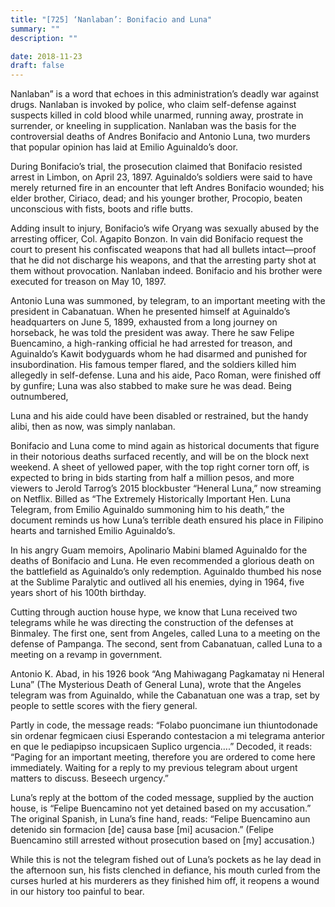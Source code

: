 ```yaml
---
title: "[725] ‘Nanlaban’: Bonifacio and Luna"
summary: ""
description: ""

date: 2018-11-23
draft: false
---
```


Nanlaban” is a word that echoes in this administration’s deadly war against drugs. Nanlaban is invoked by police, who claim self-defense against suspects killed in cold blood while unarmed, running away, prostrate in surrender, or kneeling in supplication. Nanlaban was the basis for the controversial deaths of Andres Bonifacio and Antonio Luna, two murders that popular opinion has laid at Emilio Aguinaldo’s door.

During Bonifacio’s trial, the prosecution claimed that Bonifacio resisted arrest in Limbon, on April 23, 1897. Aguinaldo’s soldiers were said to have merely returned fire in an encounter that left Andres Bonifacio wounded; his elder brother, Ciriaco, dead; and his younger brother, Procopio, beaten unconscious with fists, boots and rifle butts.

Adding insult to injury, Bonifacio’s wife Oryang was sexually abused by the arresting officer, Col. Agapito Bonzon. In vain did Bonifacio request the court to present his confiscated weapons that had all bullets intact—proof that he did not discharge his weapons, and that the arresting party shot at them without provocation. Nanlaban indeed. Bonifacio and his brother were executed for treason on May 10, 1897.

Antonio Luna was summoned, by telegram, to an important meeting with the president in Cabanatuan. When he presented himself at Aguinaldo’s headquarters on June 5, 1899, exhausted from a long journey on horseback, he was told the president was away. There he saw Felipe Buencamino, a high-ranking official he had arrested for treason, and Aguinaldo’s Kawit bodyguards whom he had disarmed and punished for insubordination. His famous temper flared, and the soldiers killed him allegedly in self-defense. Luna and his aide, Paco Roman, were finished off by gunfire; Luna was also stabbed to make sure he was dead. Being outnumbered,

Luna and his aide could have been disabled or restrained, but the handy alibi, then as now, was simply nanlaban.

Bonifacio and Luna come to mind again as historical documents that figure in their notorious deaths surfaced recently, and will be on the block next weekend. A sheet of yellowed paper, with the top right corner torn off, is expected to bring in bids starting from half a million pesos, and more viewers to Jerold Tarrog’s 2015 blockbuster “Heneral Luna,” now streaming on Netflix. Billed as “The Extremely Historically Important Hen. Luna Telegram, from Emilio Aguinaldo summoning him to his death,” the document reminds us how Luna’s terrible death ensured his place in Filipino hearts and tarnished Emilio Aguinaldo’s.

In his angry Guam memoirs, Apolinario Mabini blamed Aguinaldo for the deaths of Bonifacio and Luna. He even recommended a glorious death on the battlefield as Aguinaldo’s only redemption. Aguinaldo thumbed his nose at the Sublime Paralytic and outlived all his enemies, dying in 1964, five years short of his 100th birthday.

Cutting through auction house hype, we know that Luna received two telegrams while he was directing the construction of the defenses at Binmaley. The first one, sent from Angeles, called Luna to a meeting on the defense of Pampanga. The second, sent from Cabanatuan, called Luna to a meeting on a revamp in government.

Antonio K. Abad, in his 1926 book “Ang Mahiwagang Pagkamatay ni Heneral Luna” (The Mysterious Death of General Luna), wrote that the Angeles telegram was from Aguinaldo, while the Cabanatuan one was a trap, set by people to settle scores with the fiery general.

Partly in code, the message reads: “Folabo puoncimane iun thiuntodonade sin ordenar fegmicaen ciusi Esperando contestacion a mi telegrama anterior en que le pediapipso incupsicaen Suplico urgencia….” Decoded, it reads: “Paging for an important meeting, therefore you are ordered to come here immediately. Waiting for a reply to my previous telegram about urgent matters to discuss. Beseech urgency.”

Luna’s reply at the bottom of the coded message, supplied by the auction house, is “Felipe Buencamino not yet detained based on my accusation.” The original Spanish, in Luna’s fine hand, reads: “Felipe Buencamino aun detenido sin formacion [de] causa base [mi] acusacion.” (Felipe Buencamino still arrested without prosecution based on [my] accusation.)

While this is not the telegram fished out of Luna’s pockets as he lay dead in the afternoon sun, his fists clenched in defiance, his mouth curled from the curses hurled at his murderers as they finished him off, it reopens a wound in our history too painful to bear.
